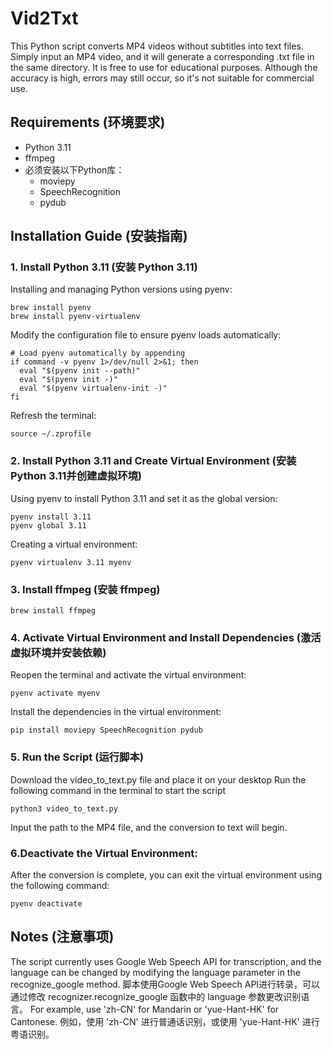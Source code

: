 # Vid2Txt
This Python script converts MP4 videos without subtitles into text files. Simply input an MP4 video, and it will generate a corresponding .txt file in the same directory. It is free to use for educational purposes. Although the accuracy is high, errors may still occur, so it's not suitable for commercial use.

## Requirements (环境要求)

- Python 3.11
- ffmpeg
- 必须安装以下Python库：
  - moviepy
  - SpeechRecognition
  - pydub

## Installation Guide (安装指南)
### 1. Install Python 3.11 (安装 Python 3.11)
Installing and managing Python versions using pyenv:
```
brew install pyenv
brew install pyenv-virtualenv
```
Modify the configuration file to ensure pyenv loads automatically:
```
# Load pyenv automatically by appending
if command -v pyenv 1>/dev/null 2>&1; then
  eval "$(pyenv init --path)"
  eval "$(pyenv init -)"
  eval "$(pyenv virtualenv-init -)"
fi
```
Refresh the terminal:
```
source ~/.zprofile
```
### 2. Install Python 3.11 and Create Virtual Environment (安装Python 3.11并创建虚拟环境)
Using pyenv to install Python 3.11 and set it as the global version:
```
pyenv install 3.11
pyenv global 3.11
```
Creating a virtual environment:
```
pyenv virtualenv 3.11 myenv
```
### 3. Install ffmpeg (安装 ffmpeg)
```
brew install ffmpeg
```
### 4. Activate Virtual Environment and Install Dependencies (激活虚拟环境并安装依赖)
Reopen the terminal and activate the virtual environment:
```
pyenv activate myenv
```
Install the dependencies in the virtual environment:
```
pip install moviepy SpeechRecognition pydub
```
### 5. Run the Script (运行脚本)
Download the video_to_text.py file and place it on your desktop
Run the following command in the terminal to start the script
```
python3 video_to_text.py
```
Input the path to the MP4 file, and the conversion to text will begin.

### 6.Deactivate the Virtual Environment:
After the conversion is complete, you can exit the virtual environment using the following command:
```
pyenv deactivate
```
## Notes (注意事项)

The script currently uses Google Web Speech API for transcription, and the language can be changed by modifying the language parameter in the recognize_google method.
脚本使用Google Web Speech API进行转录，可以通过修改 recognizer.recognize_google 函数中的 language 参数更改识别语言。
For example, use 'zh-CN' for Mandarin or 'yue-Hant-HK' for Cantonese.
例如，使用 'zh-CN' 进行普通话识别，或使用 'yue-Hant-HK' 进行粤语识别。

